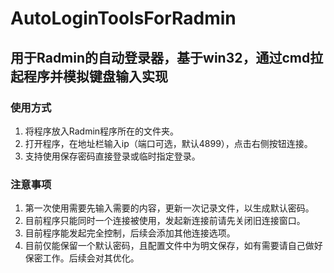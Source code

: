 # AutoLoginToolsForRadmin
## 用于Radmin的自动登录器，基于win32，通过cmd拉起程序并模拟键盘输入实现
### 使用方式
1. 将程序放入Radmin程序所在的文件夹。
2. 打开程序，在地址栏输入ip（端口可选，默认4899），点击右侧按钮连接。
4. 支持使用保存密码直接登录或临时指定登录。
### 注意事项
1. 第一次使用需要先输入需要的内容，更新一次记录文件，以生成默认密码。
2. 目前程序只能同时一个连接被使用，发起新连接前请先关闭旧连接窗口。
3. 目前程序能发起完全控制，后续会添加其他连接选项。
4. 目前仅能保留一个默认密码，且配置文件中为明文保存，如有需要请自己做好保密工作。后续会对其优化。
